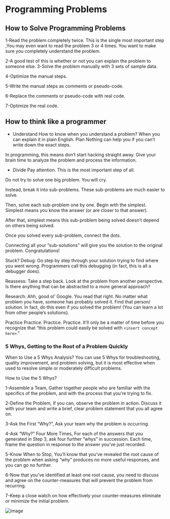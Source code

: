 #  Programming Problems

## How to Solve Programming Problems

1-Read the problem completely twice.
This is the single most important step ,You may even want to read the problem 3 or 4 times.
You want to make sure you completely understand the problem.

2-A good test of this is whether or not you can explain the problem to someone else.
3-Solve the problem manually with 3 sets of sample data.

4-Optimize the manual steps.

5-Write the manual steps as comments or pseudo-code.

6-Replace the comments or pseudo-code with real code.

7-Optimize the real code.


## How to think like a programmer

* Understand
How to know when you understand a problem? When you can explain it in plain English.
Plan
Nothing can help you if you can’t write down the exact steps.

In programming, this means don’t start hacking straight away. Give your brain time to analyze the problem and process the information.

* Divide
Pay attention. This is the most important step of all.

Do not try to solve one big problem. You will cry.

Instead, break it into sub-problems. These sub-problems are much easier to solve.

Then, solve each sub-problem one by one. Begin with the simplest. Simplest means you know the answer (or are closer to that answer).

After that, simplest means this sub-problem being solved doesn’t depend on others being solved.

Once you solved every sub-problem, connect the dots.

Connecting all your “sub-solutions” will give you the solution to the original problem. Congratulations!

Stuck?
Debug: Go step by step through your solution trying to find where you went wrong. Programmers call this debugging (in fact, this is all a debugger does).

Reassess: Take a step back. Look at the problem from another perspective. Is there anything that can be abstracted to a more general approach?

Research: Ahh, good ol’ Google. You read that right. No matter what problem you have, someone has probably solved it. Find that person/ solution. In fact, do this even if you solved the problem! (You can learn a lot from other people’s solutions).

Practice
Practice. Practice. Practice. It’ll only be a matter of time before you recognize that “this problem could easily be solved with `<insert concept here>`.”


### 5 Whys, Getting to the Root of a Problem Quickly
When to Use a 5 Whys Analysis?
You can use 5 Whys for troubleshooting, quality improvement, and problem solving, but it is most effective when used to resolve simple or moderately difficult problems.

How to Use the 5 Whys?

1-Assemble a Team, Gather together people who are familiar with the specifics of the problem, and with the process that you’re trying to fix.

2-Define the Problem, If you can, observe the problem in action. Discuss it with your team and write a brief, clear problem statement that you all agree on.

3-Ask the First “Why?”, Ask your team why the problem is occurring.

4-Ask “Why?” Four More Times, For each of the answers that you generated in Step 3, ask four further “whys” in succession. Each time, frame the question in response to the answer you’ve just recorded.

5-Know When to Stop, You’ll know that you’ve revealed the root cause of the problem when asking “why” produces no more useful responses, and you can go no further.

6-Now that you’ve identified at least one root cause, you need to discuss and agree on the counter-measures that will prevent the problem from recurring.

7-Keep a close watch on how effectively your counter-measures eliminate or minimize the initial problem.

![image](https://assets.thehansindia.com/h-upload/2021/05/29/1079132-problem-solving.webp.jpg)